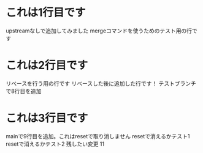 # これは1行目です
upstreamなしで追加してみました
mergeコマンドを使うためのテスト用の行です

# これは2行目です
リベースを行う用の行です
リベースした後に追加した行です！
テストブランチで8行目を追加

# これは3行目です
mainで9行目を追加。これはresetで取り消しません
resetで消えるかテスト1
resetで消えるかテスト2
残したい変更
11
